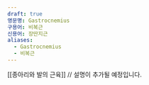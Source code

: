 ```yaml
---
draft: true
영문명: Gastrocnemius
구용어: 비복근
신용어: 장딴지근
aliases:
  - Gastrocnemius
  - 비복근
---
```


[[종아리와 발의 근육]]
// 설명이 추가될 예정입니다.
